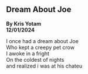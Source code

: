 ## Dream About Joe
**By Kris Yotam**    
**12/01/2024**   

I once had a dream about Joe  
Who kept a creepy pet crow  
I awoke in a fright  
On the coldest of nights  
and realized i was at his chateu   
